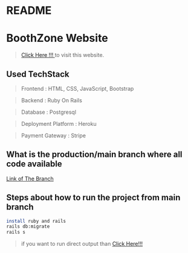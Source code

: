 # README

# BoothZone Website
> [Click Here !!! ](https://boothzone.herokuapp.com/) to visit this website.


## Used TechStack
> Frontend : HTML, CSS, JavaScript, Bootstrap

> Backend : Ruby On Rails

> Database : Postgresql

> Deployment Platform : Heroku

> Payment Gateway : Stripe


## What is the production/main branch where all code available

[Link of The Branch ](https://github.com/rutikpatel20/CodeDominators-BackEnd/tree/user-registration-hardik)


## Steps about how to run the project from main branch
```bash
install ruby and rails
rails db:migrate
rails s
```
> if you want to run direct output than [Click Here!!!](https://boothzone.herokuapp.com/)
